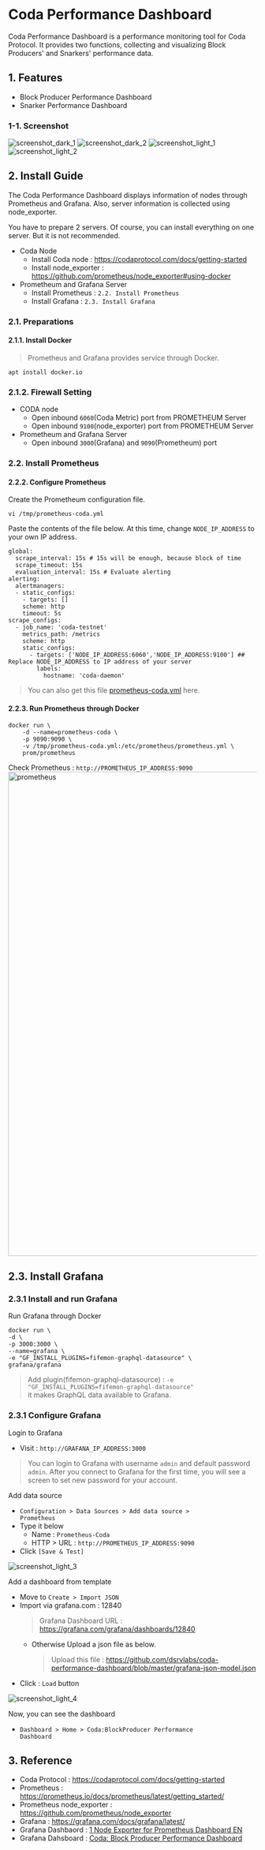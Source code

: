 # Coda Performance Dashboard

Coda Performance Dashboard is a performance monitoring tool for Coda Protocol. It provides two functions, collecting and visualizing Block Producers' and Snarkers' performance data.


## 1. Features
- Block Producer Performance Dashboard
- Snarker Performance Dashboard

### 1-1. Screenshot
![screenshot_dark_1](https://user-images.githubusercontent.com/897510/92995078-f1b06900-f53a-11ea-962d-8b78c9c6de88.png)
![screenshot_dark_2](https://user-images.githubusercontent.com/897510/92995075-efe6a580-f53a-11ea-896d-13e91c0ee355.png)
![screenshot_light_1](https://user-images.githubusercontent.com/897510/92995077-f117d280-f53a-11ea-99d6-a37754804d5f.png)
![screenshot_light_2](https://user-images.githubusercontent.com/897510/92995071-ec531e80-f53a-11ea-979f-9cedb2146f39.png)

## 2. Install Guide

The Coda Performance Dashboard displays information of nodes through Prometheus and Grafana.
Also, server information is collected using node_exporter.

You have to prepare 2 servers. Of course, you can install everything on one server. But it is not recommended.

- Coda Node
  - Install Coda node : https://codaprotocol.com/docs/getting-started
  - Install node_exporter : https://github.com/prometheus/node_exporter#using-docker
- Prometheum and Grafana Server
  - Install Prometheus : <code>2.2. Install Prometheus</code>
  - Install Grafana : <code>2.3. Install Grafana</code>

### 2.1. Preparations

#### 2.1.1. Install Docker
> Prometheus and Grafana provides service through Docker.
```
apt install docker.io
```

### 2.1.2. Firewall Setting
- CODA node
  - Open inbound <code>6060</code>(Coda Metric) port from PROMETHEUM Server
  - Open inbound <code>9100</code>(node_exporter) port from PROMETHEUM Server
- Prometheum and Grafana Server
  - Open inbound <code>3000</code>(Grafana) and <code>9090</code>(Prometheum) port


### 2.2. Install Prometheus

#### 2.2.2. Configure Prometheus
Create the Prometheum configuration file.
```
vi /tmp/prometheus-coda.yml
```

Paste the contents of the file below. At this time, change <code>NODE_IP_ADDRESS</code> to your own IP address.
```
global:
  scrape_interval: 15s # 15s will be enough, because block of time
  scrape_timeout: 15s
  evaluation_interval: 15s # Evaluate alerting
alerting:
  alertmanagers:
  - static_configs:
    - targets: []
    scheme: http
    timeout: 5s
scrape_configs:
  - job_name: 'coda-testnet'
    metrics_path: /metrics
    scheme: http
    static_configs:
      - targets: ['NODE_IP_ADDRESS:6060','NODE_IP_ADDRESS:9100'] ## Replace NODE_IP_ADDRESS to IP address of your server
        labels:
          hostname: 'coda-daemon'
```

> You can also get this file [prometheus-coda.yml](https://github.com/dsrvlabs/coda-performance-dashboard/blob/master/prometheus-coda.yml) here.

#### 2.2.3. Run Prometheus through Docker

```
docker run \
    -d --name=prometheus-coda \
    -p 9090:9090 \
    -v /tmp/prometheus-coda.yml:/etc/prometheus/prometheus.yml \
    prom/prometheus
```

Check Prometheus : <code>http://PROMETHEUS_IP_ADDRESS:9090</code>
<img width="982" alt="prometheus" src="https://user-images.githubusercontent.com/897510/88522011-bf9d8300-d030-11ea-8004-d9cef424469f.png">

## 2.3. Install Grafana

### 2.3.1 Install and run Grafana

Run Grafana through Docker

```
docker run \
-d \
-p 3000:3000 \
--name=grafana \
-e "GF_INSTALL_PLUGINS=fifemon-graphql-datasource" \
grafana/grafana
```

> Add plugin(fifemon-graphql-datasource) : <code>-e "GF_INSTALL_PLUGINS=fifemon-graphql-datasource"</code>  
it makes GraphQL data available to Grafana.


### 2.3.1 Configure Grafana

Login to Grafana
- Visit : <code>http://GRAFANA_IP_ADDRESS:3000</code>

> You can login to Grafana with username `admin` and default password `admin`. After you connect to Grafana for the first time, you will see a screen to set new password for your account.

Add data source
- <code>Configuration > Data Sources > Add data source > Prometheus</code>
- Type it below
  - Name : <code>Prometheus-Coda</code>
  - HTTP > URL : <code>http://PROMETHEUS_IP_ADDRESS:9090</code>
- Click <code>[Save & Test]</code>

![screenshot_light_3](https://user-images.githubusercontent.com/897510/92995787-92a22280-f541-11ea-8210-9eaddf2510d3.png)

Add a dashboard from template
- Move to <code>Create > Import JSON</code>
- Import via grafana.com : 12840
  > Grafana Dashboard URL : https://grafana.com/grafana/dashboards/12840
  - Otherwise Upload a json file as below.
    > Upload this file : https://github.com/dsrvlabs/coda-performance-dashboard/blob/master/grafana-json-model.json
- Click : `Load` button

![screenshot_light_4](https://user-images.githubusercontent.com/897510/92995828-da28ae80-f541-11ea-8a2f-0d8c60343f13.png)

Now, you can see the dashboard
- <code>Dashboard > Home > Coda:BlockProducer Performance Dashboard</code>

## 3. Reference
- Coda Protocol : https://codaprotocol.com/docs/getting-started
- Prometheus : https://prometheus.io/docs/prometheus/latest/getting_started/
- Prometheus node_exporter : https://github.com/prometheus/node_exporter
- Grafana : https://grafana.com/docs/grafana/latest/
- Grafana Dashbaord : [1 Node Exporter for Prometheus Dashboard EN](https://grafana.com/grafana/dashboards/11074)
- Grafana Dahsboard : [Coda: Block Producer Performance Dashboard](https://grafana.com/grafana/dashboards/12840)